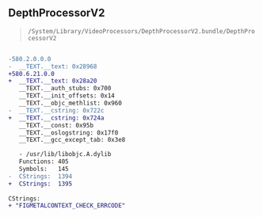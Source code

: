 ## DepthProcessorV2

> `/System/Library/VideoProcessors/DepthProcessorV2.bundle/DepthProcessorV2`

```diff

-580.2.0.0.0
-  __TEXT.__text: 0x28968
+580.6.21.0.0
+  __TEXT.__text: 0x28a20
   __TEXT.__auth_stubs: 0x700
   __TEXT.__init_offsets: 0x14
   __TEXT.__objc_methlist: 0x960
-  __TEXT.__cstring: 0x722c
+  __TEXT.__cstring: 0x724a
   __TEXT.__const: 0x95b
   __TEXT.__oslogstring: 0x17f0
   __TEXT.__gcc_except_tab: 0x3e8

   - /usr/lib/libobjc.A.dylib
   Functions: 405
   Symbols:   145
-  CStrings:  1394
+  CStrings:  1395
 
CStrings:
+ "FIGMETALCONTEXT_CHECK_ERRCODE"

```
